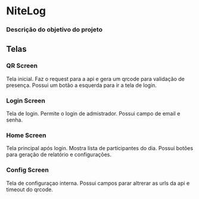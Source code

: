 # NiteLog

### Descrição do objetivo do projeto

## Telas
### QR Screen
Tela inicial. Faz o request para a api e gera um qrcode para validação de presença.
Possui um botão a esquerda para ir a tela de login.

### Login Screen
Tela de login. Permite o login de admistrador. Possui campo de email e senha.

### Home Screen
Tela principal após login. Mostra lista de participantes do dia. Possui botões para
geração de relatório e configurações.

### Config Screen
Tela de configuraçao interna. Possui campos parar altrerar as urls da api e timeout
do qrcode.

